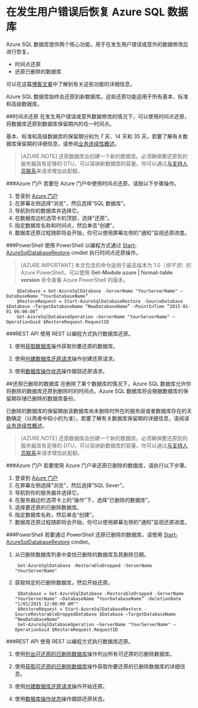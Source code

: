 <properties 
   pageTitle="发生 SQL 数据库用户错误后进行恢复" 
   description="了解如何在发生用户错误、意外的数据损坏后进行恢复，或者使用 Azure SQL 数据库的时间点还原 (PITR) 功能还恢复已删除的数据库。" 
   services="sql-database" 
   documentationCenter="" 
   authors="elfisher" 
   manager="jeffreyg" 
   editor="monicar"/>

<tags
   ms.service="sql-database"
   ms.date="11/09/2015"
   wacn.date="01/29/2016"/>

# 在发生用户错误后恢复 Azure SQL 数据库

Azure SQL 数据库提供两个核心功能，用于在发生用户错误或意外的数据修改后进行恢复。

- 时间点还原 
- 还原已删除的数据库

可以在这篇[博客文章](http://azure.microsoft.com/blog/2014/10/01/azure-sql-database-point-in-time-restore)中了解到有关这些功能的详细信息。

Azure SQL 数据库始终会还原到新数据库。这些还原功能适用于所有基本、标准和高级数据库。

##时间点还原
在发生用户错误或意外数据修改的情况下，可以使用时间点还原，将数据库还原到数据库保留期内的任一时间点。

基本、标准和高级数据库的保留期分别为 7 天、14 天和 35 天。若要了解有关数据库保留期的详细信息，请参阅[业务连续性概述](/documentation/articles/sql-database-business-continuity)。

> [AZURE.NOTE] 还原数据库会创建一个新的数据库。必须确保要还原到的服务器具有足够的 DTU，可以容纳新数据库的容量。你可以通过[与支持人员联系](http://azure.microsoft.com/blog/azure-limits-quotas-increase-requests)来请求增加此配额。

###Azure 门户
若要在 Azure 门户中使用时间点还原，请按以下步骤操作。

1. 登录到 [Azure 门户](https://manage.windowsazure.cn)
2. 在屏幕左侧选择“浏览”，然后选择“SQL 数据库”。
3. 导航到你的数据库并选择它。
4. 在数据库边栏选项卡的顶部，选择“还原”。
5. 指定数据库名称和时间点，然后单击“创建”。
6. 数据库还原过程随即将会开始，你可以使用屏幕左侧的“通知”监视还原进度。

###PowerShell
使用 PowerShell 以编程方式通过 [Start-AzureSqlDatabaseRestore](https://msdn.microsoft.com/zh-cn/library/dn720218.aspx?f=255&MSPPError=-2147217396) cmdlet 执行时间点还原操作。

> [AZURE.IMPORTANT] 本文包含的命令适用于最高版本为 1.0（*但不含*）的 Azure PowerShell。可以使用 **Get-Module azure | format-table version** 命令查看 Azure PowerShell 的版本。

		$Database = Get-AzureSqlDatabase -ServerName "YourServerName" –DatabaseName “YourDatabaseName”
		$RestoreRequest = Start-AzureSqlDatabaseRestore -SourceDatabase $Database –TargetDatabaseName “NewDatabaseName” –PointInTime “2015-01-01 06:00:00”
		Get-AzureSqlDatabaseOperation –ServerName "YourServerName" –OperationGuid $RestoreRequest.RequestID
		 

###REST API 
使用 REST 以编程方式执行数据库还原。

1. 使用[获取数据库](http://msdn.microsoft.com/zh-cn/library/azure/dn505708.aspx)操作获取你要还原的数据库。

2.	使用[创建数据库还原请求](http://msdn.microsoft.com/zh-cn/library/azure/dn509571.aspx)操作创建还原请求。
	
3.	使用[数据库操作状态](http://msdn.microsoft.com/zh-cn/library/azure/dn720371.aspx)操作跟踪还原请求。

##还原已删除的数据库
在删除了某个数据库的情况下，Azure SQL 数据库允许你将删除的数据库还原到删除时的时间点。Azure SQL 数据库将会根据数据库的保留期存储已删除的数据库备份。

已删除的数据库的保留期由该数据库尚未删除时所在的服务层或者数据库存在的天数确定（以两者中较小的为准）。若要了解有关数据库保留期的详细信息，请阅读[业务连续性概述](/documentation/articles/sql-database-business-continuity)。

> [AZURE.NOTE] 还原数据库会创建一个新的数据库。必须确保要还原到的服务器具有足够的 DTU，可以容纳新数据库的容量。你可以通过[与支持人员联系](http://azure.microsoft.com/blog/azure-limits-quotas-increase-requests)来请求增加此配额。

###Azure 门户
若要使用 Azure 门户来还原已删除的数据库，请执行以下步骤。

1. 登录到 [Azure 门户](https://manage.windowsazure.cn)
2. 在屏幕左侧选择“浏览”，然后选择“SQL Sever”。
3. 导航到你的服务器并选择它。
4. 在服务器边栏选项卡上的“操作”下，选择“已删除的数据库”。
5. 选择要还原的已删除数据库。
6. 指定数据库名称，然后单击“创建”。
7. 数据库还原过程随即将会开始，你可以使用屏幕左侧的“通知”监视还原进度。

###PowerShell
若要通过 PowerShell 还原已删除的数据库，请使用 [Start-AzureSqlDatabaseRestore](https://msdn.microsoft.com/zh-cn/library/dn720218.aspx?f=255&MSPPError=-2147217396) cmdlet。

1. 从已删除数据库列表中查找已删除的数据库及其删除日期。
		
		Get-AzureSqlDatabase -RestorableDropped -ServerName "YourServerName"

2. 获取特定的已删除数据库，然后开始还原。

		$Database = Get-AzureSqlDatabase -RestorableDropped -ServerName "YourServerName" –DatabaseName “YourDatabaseName” -DeletionDate "1/01/2015 12:00:00 AM""
		$RestoreRequest = Start-AzureSqlDatabaseRestore -SourceRestorableDroppedDatabase $Database –TargetDatabaseName “NewDatabaseName”
		Get-AzureSqlDatabaseOperation –ServerName "YourServerName" –OperationGuid $RestoreRequest.RequestID
		 

###REST API 
使用 REST 以编程方式执行数据库还原。

1.	使用[列出可还原的已删除数据库](http://msdn.microsoft.com/zh-cn/library/azure/dn509562.aspx)操作列出所有可还原的已删除数据库。
	
2.	使用[获取可还原的已删除数据库](http://msdn.microsoft.com/zh-cn/library/azure/dn509574.aspx)操作获取你要还原的已删除数据库的详细信息。

3.	使用[创建数据库还原请求](http://msdn.microsoft.com/zh-cn/library/azure/dn509571.aspx)操作开始还原。
	
4.	使用[数据库操作状态](http://msdn.microsoft.com/zh-cn/library/azure/dn720371.aspx)操作跟踪还原状态。

<!---HONumber=Mooncake_0118_2016-->
